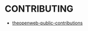 # CONTRIBUTING

- [theopenweb-public-contributions](https://github.com/theopenwebjp/theopenweb-public-contributions)
